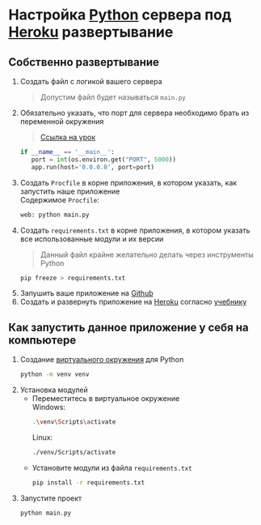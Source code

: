 # Настройка [Python](https://www.python.org/downloads/) сервера под [Heroku](https://dashboard.heroku.com/apps) развертывание

## Собственно развертывание
1. Создать файл с логикой вашего сервера
    > Допустим файл будет называться `main.py`
2. Обязательно указать, что порт для сервера необходимо брать из переменной окружения
    > [Ссылка на урок](https://lyceum.yandex.ru/courses/352/groups/2552/lessons/2055/materials/4802)  
    ```python
    if __name__ == '__main__':
       port = int(os.environ.get("PORT", 5000))
       app.run(host='0.0.0.0', port=port)
    ```
3. Создать `Procfile` в корне приложения, в котором указать, как запустить наше приложение  
    Содержимое `Procfile`:
    ```bash
    web: python main.py 
    ```
4. Создать `requirements.txt` в корне приложения, в котором указать все использованные модули и их версии  
    > Данный файл крайне желательно делать через инструменты Python
    ```bash
    pip freeze > requirements.txt
    ```
5. Запушить ваше приложение на [Github](https://github.com/)
6. Создать и развернуть приложение на [Heroku](https://dashboard.heroku.com/apps) согласно [учебнику](https://lyceum.yandex.ru/courses/352/groups/2552/lessons/2055/materials/4802#3)

## Как запустить данное приложение у себя на компьютере
1. Создание [виртуального окружения](https://docs.python.org/3/library/venv.html) для Python
    ```bash
   python -m venv venv
   ```
2. Установка модулей
    - Переместитесь в виртуальное окружение  
        Windows:
        ```bash
        .\venv\Scripts\activate
        ```
        Linux:
        ```bash
        ./venv/Scripts/activate
        ```
    - Установите модули из файла `requirements.txt`
        ```bash
      pip install -r requirements.txt
      ```
3. Запустите проект
    ```bash
   python main.py
   ```
